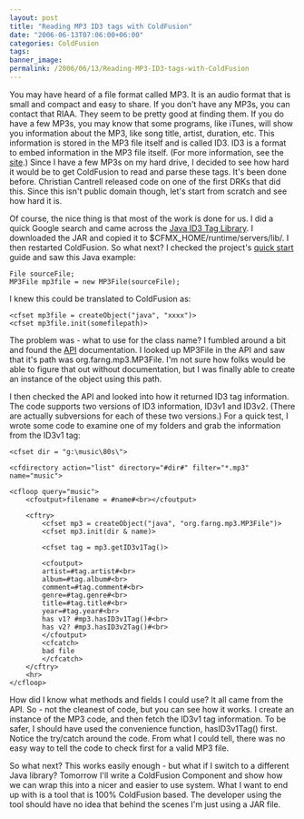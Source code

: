 ```yaml
---
layout: post
title: "Reading MP3 ID3 tags with ColdFusion"
date: "2006-06-13T07:06:00+06:00"
categories: ColdFusion 
tags: 
banner_image: 
permalink: /2006/06/13/Reading-MP3-ID3-tags-with-ColdFusion
---
```


You may have heard of a file format called MP3. It is an audio format that is small and compact and easy to share. If you don't have any MP3s, you can contact that RIAA. They seem to be pretty good at finding them. If you do have a few MP3s, you may know that some programs, like iTunes, will show you information about the MP3, like song title, artist, duration, etc. This information is stored in the MP3 file itself and is called ID3. ID3 is a format to embed information in the MP3 file itself. (For more information, see the <a href="http://www.id3.org/intro.html">site</a>.) Since I have a few MP3s on my hard drive, I decided to see how hard it would be to get ColdFusion to read and parse these tags. It's been done before. Christian Cantrell released code on one of the first DRKs that did this. Since this isn't public domain though, let's start from scratch and see how hard it is.
<!--more-->
Of course, the nice thing is that most of the work is done for us. I did a quick Google search and came across the <a href="http://javamusictag.sourceforge.net/">Java ID3 Tag Library</a>. I downloaded the JAR and copied it to $CFMX_HOME/runtime/servers/lib/. I then restarted ColdFusion. So what next? I checked the project's <a href="http://javamusictag.sourceforge.net/QuickStart.html">quick start</a> guide and saw this Java example:

<pre><code class="language-javascript">File sourceFile;
MP3File mp3file = new MP3File(sourceFile);
</code></pre>

I knew this could be translated to ColdFusion as:

<pre><code class="language-javascript">&lt;cfset mp3file = createObject("java", "xxxx")&gt;
&lt;cfset mp3file.init(somefilepath)&gt;
</code></pre>

The problem was - what to use for the class name? I fumbled around a bit and found the <a href="http://javamusictag.sourceforge.net/api/index.html">API</a> documentation. I looked up MP3File in the API and saw that it's path was org.farng.mp3.MP3File. I'm not sure how folks would be able to figure that out without documentation, but I was finally able to create an instance of the object using this path. 

I then checked the API and looked into how it returned ID3 tag information. The code supports two versions of ID3 information, ID3v1 and ID3v2. (There are actually subversions for each of these two versions.) For a quick test, I wrote some code to examine one of my folders and grab the information from the ID3v1 tag:

<pre><code class="language-markup">&lt;cfset dir = "g:\music\80s\"&gt;

&lt;cfdirectory action="list" directory="#dir#" filter="*.mp3" name="music"&gt;

&lt;cfloop query="music"&gt;
	&lt;cfoutput&gt;filename = #name#&lt;br&gt;&lt;/cfoutput&gt;
	
	&lt;cftry&gt;
		&lt;cfset mp3 = createObject("java", "org.farng.mp3.MP3File")&gt;
		&lt;cfset mp3.init(dir & name)&gt;
		
		&lt;cfset tag = mp3.getID3v1Tag()&gt;
		
		&lt;cfoutput&gt;
		artist=#tag.artist#&lt;br&gt;
		album=#tag.album#&lt;br&gt;
		comment=#tag.comment#&lt;br&gt;
		genre=#tag.genre#&lt;br&gt;
		title=#tag.title#&lt;br&gt;
		year=#tag.year#&lt;br&gt;
		has v1? #mp3.hasID3v1Tag()#&lt;br&gt;
		has v2? #mp3.hasID3v2Tag()#&lt;br&gt;
		&lt;/cfoutput&gt;
		&lt;cfcatch&gt;
		bad file
		&lt;/cfcatch&gt;
	&lt;/cftry&gt;
	&lt;hr&gt;
&lt;/cfloop&gt;	
</code></pre>

How did I know what methods and fields I could use? It all came from the API. So - not the cleanest of code, but you can see how it works. I create an instance of the MP3 code, and then fetch the ID3v1 tag information. To be safer, I should have used the convenience function, hasID3v1Tag() first. Notice the try/catch around the code. From what I could tell, there was no easy way to tell the code to check first for a valid MP3 file. 

So what next? This works easily enough - but what if I switch to a different Java library? Tomorrow I'll write a ColdFusion Component and show how we can wrap this into a nicer and easier to use system. What I want to end up with is a tool that is 100% ColdFusion based. The developer using the tool should have no idea that behind the scenes I'm just using a JAR file.